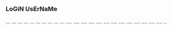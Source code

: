 ### LoGiN UsErNaMe
...
...
...
...
...
...
...
...
...
...
....
....
....
....
....
....
....
....
....
....
....
....
....
..
